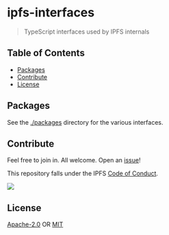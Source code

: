 # ipfs-interfaces <!-- omit in toc -->

> TypeScript interfaces used by IPFS internals

## Table of Contents <!-- omit in toc -->

- [Packages](#packages)
- [Contribute](#contribute)
- [License](#license)

## Packages

See the [./packages](./packages) directory for the various interfaces.

## Contribute

Feel free to join in. All welcome. Open an [issue](https://github.com/ipfs/js-ipfs-bitswap/issues)!

This repository falls under the IPFS [Code of Conduct](https://github.com/ipfs/community/blob/master/code-of-conduct.md).

[![](https://cdn.rawgit.com/jbenet/contribute-ipfs-gif/master/img/contribute.gif)](https://github.com/ipfs/community/blob/master/CONTRIBUTING.md)

## License

[Apache-2.0](LICENSE-APACHE) OR [MIT](LICENSE-MIT)
